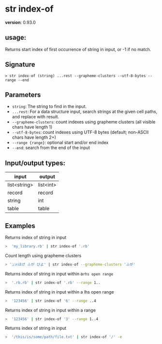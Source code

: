 # str index-of

**version**: 0.93.0

## **usage**:

Returns start index of first occurrence of string in input, or -1 if no match.

## Signature

`> str index-of (string) ...rest --grapheme-clusters --utf-8-bytes --range --end`

## Parameters

- `string`: The string to find in the input.
- `...rest`: For a data structure input, search strings at the given cell paths, and replace with result.
- `--grapheme-clusters`: count indexes using grapheme clusters (all visible chars have length 1)
- `--utf-8-bytes`: count indexes using UTF-8 bytes (default; non-ASCII chars have length 2+)
- `--range {range}`: optional start and/or end index
- `--end`: search from the end of the input

## Input/output types:

| input          | output      |
| -------------- | ----------- |
| list\<string\> | list\<int\> |
| record         | record      |
| string         | int         |
| table          | table       |

## Examples

Returns index of string in input

```bash
>  'my_library.rb' | str index-of '.rb'
```

Count length using grapheme clusters

```bash
> '🇯🇵ほげ ふが ぴよ' | str index-of --grapheme-clusters 'ふが'
```

Returns index of string in input within a`rhs open range`

```bash
>  '.rb.rb' | str index-of '.rb' --range 1..
```

Returns index of string in input within a lhs open range

```bash
>  '123456' | str index-of '6' --range ..4
```

Returns index of string in input within a range

```bash
>  '123456' | str index-of '3' --range 1..4
```

Returns index of string in input

```bash
>  '/this/is/some/path/file.txt' | str index-of '/' -e
```
